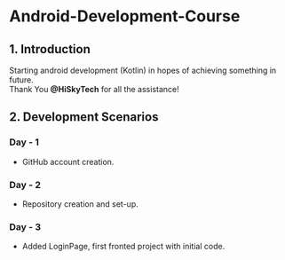 # Android-Development-Course
## 1. Introduction
Starting android development (Kotlin) in hopes of achieving something in future.  
Thank You **@HiSkyTech** for all the assistance!  

## 2. Development Scenarios
### Day - 1
* GitHub account creation.
### Day - 2
* Repository creation and set-up.
### Day - 3
* Added LoginPage, first fronted project with initial code.
